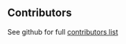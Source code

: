 ## Contributors

See github for full [contributors list](https://github.com/metarhia/iterator/graphs/contributors)
